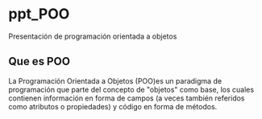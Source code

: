 # ppt_POO
Presentación de programación orientada a objetos

## Que es POO
La Programación Orientada a Objetos (POO)es un paradigma de programación que parte del concepto de "objetos" como base, los cuales contienen información en forma de campos (a veces también referidos como atributos o propiedades) y código en forma de métodos.
